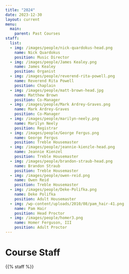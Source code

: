 ```yaml
---
title: "2024"
date: 2023-12-30
layout: current
menu:
  main:
    parent: Past Courses
staff:
  list:
  - img: /images/people/nick-quardokus-head.png
    name: Nick Quardokus
    position: Music Director
  - img: /images/people/James Kealey.png
    name: James Kealey
    position: Organist
  - img: /images/people/reverend-rita-powell.png
    name: Reverend Rita Powell
    position: Chaplain
  - img: /images/people/matt-brown-head.jpg
    name: Matthew Brown
    position: Co-Manager
  - img: /images/people/Mark Ardrey-Graves.png
    name: Mark Ardrey-Graves
    position: Co-Manager
  - img: /images/people/marilyn-neely.png
    name: Marilyn Neely
    position: Registrar
  - img: /images/people/George Fergus.png
    name: George Fergus
    position: Treble Housemaster
  - img: /images/people/jeannie-kienzle-head.png
    name: Jeannie Kienzel
    position: Treble Housemaster
  - img: /images/people/brandon-straub-head.png
    name: Brandon Straub
    position: Treble Housemaster
  - img: /images/people/owen-reid.png
    name: Owen Reid
    position: Treble Housemaster
  - img: /images/people/Deke-Polifka.png
    name: Deke Polifka
    position: Adult Housemaster
  - img: /wp-content/uploads/2010/08/pam_hair-41.png
    name: Pam Hair
    position: Head Proctor
  - img: /images/people/homer3.png
    name: Homer Ferguson, III
    position: Adult Proctor
---
```


# Course Staff

{{% staff %}}
